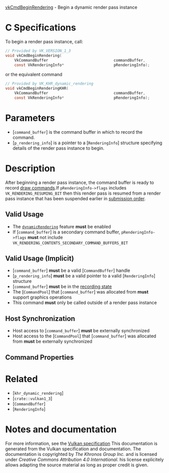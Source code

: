 [vkCmdBeginRendering](https://www.khronos.org/registry/vulkan/specs/1.3-extensions/man/html/vkCmdBeginRendering.html) - Begin a dynamic render pass instance

# C Specifications
To begin a render pass instance, call:
```c
// Provided by VK_VERSION_1_3
void vkCmdBeginRendering(
    VkCommandBuffer                             commandBuffer,
    const VkRenderingInfo*                      pRenderingInfo);
```
or the equivalent command
```c
// Provided by VK_KHR_dynamic_rendering
void vkCmdBeginRenderingKHR(
    VkCommandBuffer                             commandBuffer,
    const VkRenderingInfo*                      pRenderingInfo);
```

# Parameters
- [`command_buffer`] is the command buffer in which to record the command.
- [`p_rendering_info`] is a pointer to a [`RenderingInfo`] structure specifying details of the render pass instance to begin.

# Description
After beginning a render pass instance, the command buffer is ready to
record [draw commands](https://www.khronos.org/registry/vulkan/specs/1.3-extensions/html/vkspec.html#drawing).If `pRenderingInfo->flags` includes `VK_RENDERING_RESUMING_BIT` then
this render pass is resumed from a render pass instance that has been
suspended earlier in [submission order](https://www.khronos.org/registry/vulkan/specs/1.3-extensions/html/vkspec.html#synchronization-submission-order).
## Valid Usage
-    The [`dynamicRendering`](https://www.khronos.org/registry/vulkan/specs/1.3-extensions/html/vkspec.html#features-dynamicRendering) feature  **must**  be enabled
-    If [`command_buffer`] is a secondary command buffer, `pRenderingInfo->flags` **must**  not include `VK_RENDERING_CONTENTS_SECONDARY_COMMAND_BUFFERS_BIT`

## Valid Usage (Implicit)
-  [`command_buffer`] **must**  be a valid [`CommandBuffer`] handle
-  [`p_rendering_info`] **must**  be a valid pointer to a valid [`RenderingInfo`] structure
-  [`command_buffer`] **must**  be in the [recording state]()
-    The [`CommandPool`] that [`command_buffer`] was allocated from  **must**  support graphics operations
-    This command  **must**  only be called outside of a render pass instance

## Host Synchronization
- Host access to [`command_buffer`] **must**  be externally synchronized
- Host access to the [`CommandPool`] that [`command_buffer`] was allocated from  **must**  be externally synchronized

## Command Properties

# Related
- [`khr_dynamic_rendering`]
- [`crate::vulkan1_3`]
- [`CommandBuffer`]
- [`RenderingInfo`]

# Notes and documentation
For more information, see the [Vulkan specification](https://www.khronos.org/registry/vulkan/specs/1.3-extensions/html/vkspec.html)
This documentation is generated from the Vulkan specification and documentation.
The documentation is copyrighted by *The Khronos Group Inc.* and is licensed under *Creative Commons Attribution 4.0 International*.
his license explicitely allows adapting the source material as long as proper credit is given.
        